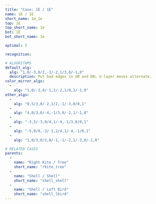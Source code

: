 ```yaml
---
title: "Case: 1E / 1E"
name: 1E / 1E
short_name: 1e_1e
top: 1E
top_short_name: 1e
bot: 1E
bot_short_name: 1e

optimal: 5

recognition:

# ALGORITHMS
default_alg:
  alg: "1,0/-3,0/2,-1/-2,1/3,0/-1,0"
  description: Put bad edges in UR and DB; U-layer moves alternate.
color_mirror_algs:
  -
    alg: "1,0/-3,0/-1,2/-2,1/0,3/-1,0"
other_algs:
  -
    alg: "0,5/3,0/-2,1/2,-1/-3,0/0,1"
  -
    alg: "4,0/3,0/-4,-1/3,0/-2,1/-1,0"
  -
    alg: "-3,5/-3,0/4,1/-4,-1/3,0/0,1"
  -
    alg: "-5,0/0,-3/-1,2/4,1/-4,-1/0,1"
  -
    alg: "1,0/3,0/3,0/-1,-1/-2,1/-3,0/-1,0"

# RELATED CASES
parents:
  -
    name: "Right Kite / Tree"
    short_name: "rkite_tree"
  -
    name: "Shell / Shell"
    short_name: "shell_shell"
  -
    name: "Shell / Left Bird"
    short_name: "shell_lbird"
---
```


